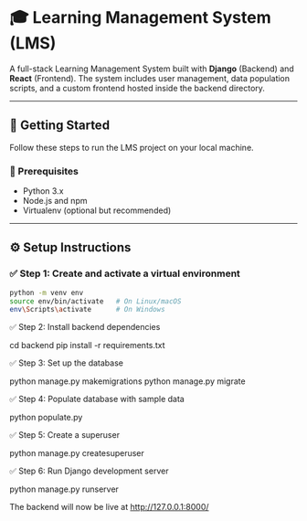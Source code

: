 # 🎓 Learning Management System (LMS)

A full-stack Learning Management System built with **Django** (Backend) and **React** (Frontend). The system includes user management, data population scripts, and a custom frontend hosted inside the backend directory.

---

## 🚀 Getting Started

Follow these steps to run the LMS project on your local machine.

### 🧰 Prerequisites

- Python 3.x
- Node.js and npm
- Virtualenv (optional but recommended)

---

## ⚙️ Setup Instructions

### ✅ Step 1: Create and activate a virtual environment

```bash
python -m venv env
source env/bin/activate   # On Linux/macOS
env\Scripts\activate      # On Windows
```

✅ Step 2: Install backend dependencies

cd backend
pip install -r requirements.txt

✅ Step 3: Set up the database

python manage.py makemigrations
python manage.py migrate

✅ Step 4: Populate database with sample data

python populate.py

✅ Step 5: Create a superuser

python manage.py createsuperuser

✅ Step 6: Run Django development server

python manage.py runserver

The backend will now be live at http://127.0.0.1:8000/
